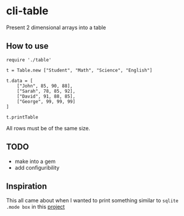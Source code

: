 # cli-table

Present 2 dimensional arrays into a table

## How to use

```
require './table'

t = Table.new ["Student", "Math", "Science", "English"]

t.data = [
    ["John", 85, 90, 88],
    ["Sarah", 78, 85, 92],
    ["David", 91, 88, 85],
    ["George", 99, 99, 99]
]

t.printTable
```

All rows must be of the same size. 

## TODO 

* make into a gem
* add configuribility

## Inspiration

This all came about when I
wanted to print something similar 
to `sqlite .mode box` in this 
[project](https://github.com/MrBocch/Time-Tracker)